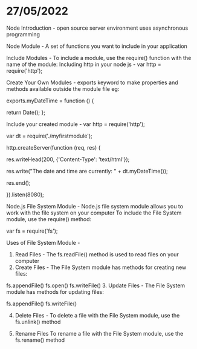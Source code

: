 # 27/05/2022

Node Introduction - 
open source server environment
uses asynchronous programming

Node Module -
A set of functions you want to include in your application

Include Modules -
To include a module, use the require() function with the name of the module:
Including http in your node js -
var http = require('http');

Create Your Own Modules - 
exports keyword to make properties and methods available outside the module file
eg:

exports.myDateTime = function () {

  return Date();
};

Include your created module -
var http = require('http');

var dt = require('./myfirstmodule');

http.createServer(function (req, res) {

  res.writeHead(200, {'Content-Type': 'text/html'});
  
  res.write("The date and time are currently: " + dt.myDateTime());
  
  res.end();
  
}).listen(8080);

Node.js File System Module - 
Node.js file system module allows you to work with the file system on your computer
To include the File System module, use the require() method:

var fs = require('fs');

Uses of File System Module -
1. Read Files -
The fs.readFile() method is used to read files on your computer
2. Create Files -
The File System module has methods for creating new files:

fs.appendFile()
fs.open()
fs.writeFile()
3. Update Files -
The File System module has methods for updating files:

fs.appendFile()
fs.writeFile()

4. Delete Files -
To delete a file with the File System module,  use the fs.unlink() method

5. Rename Files
To rename a file with the File System module,  use the fs.rename() method
